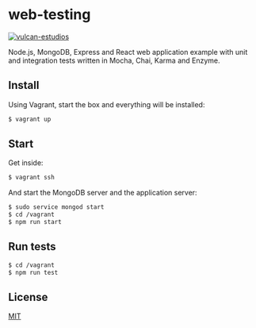 # web-testing

[![vulcan-estudios](https://img.shields.io/badge/vulcan_estudios-project-db8836.svg)](http://vulcanst.co)

Node.js, MongoDB, Express and React web application example with unit and integration tests written in Mocha, Chai, Karma and Enzyme.

## Install

Using Vagrant, start the box and everything will be installed:

```bash
$ vagrant up
```

## Start

Get inside:

```bash
$ vagrant ssh
```

And start the MongoDB server and the application server:

```bash
$ sudo service mongod start
$ cd /vagrant
$ npm run start
```

## Run tests

```bash
$ cd /vagrant
$ npm run test
```

## License

[MIT](./LICENSE)
